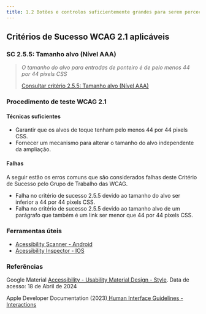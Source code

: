 ```yaml
---
title: 1.2 Botões e controlos suficientemente grandes para serem percecionados pela visão e selecionáveis pelo toque
---
```


## Critérios de Sucesso WCAG 2.1 aplicáveis

### SC 2.5.5: Tamanho alvo (Nível AAA)
>
> *O tamanho do alvo para entradas de ponteiro é de pelo menos 44 por 44 pixels CSS*
>
> [Consultar critério 2.5.5: Tamanho alvo (Nível AAA)](https://www.w3.org/WAI/WCAG21/Understanding/target-size)


### Procedimento de teste WCAG 2.1

#### Técnicas suficientes
- Garantir que os alvos de toque tenham pelo menos 44 por 44 pixels CSS.
- Fornecer um mecanismo para alterar o tamanho do alvo independente da ampliação.

#### Falhas
A seguir estão os erros comuns que são considerados falhas deste Critério de Sucesso pelo Grupo de Trabalho das WCAG.
- Falha no critério de sucesso 2.5.5 devido ao tamanho do alvo ser inferior a 44 por 44 pixels CSS.
- Falha no critério de sucesso 2.5.5 devido ao tamanho alvo de um parágrafo que também é um link ser menor que 44 por 44 pixels CSS.

### Ferramentas úteis
- [Acessibility Scanner - Android](https://developer.android.com/guide/topics/ui/accessibility/testing#accessibility-scanner)
- [Acessibility Inspector - IOS](https://developer.apple.com/documentation/accessibility/accessibility-inspector)


### Referências

Google Material [ Accessibility - Usability Material Design - Style](https://m1.material.io/usability/accessibility.html#accessibility-style). Data de acesso: 18 de Abril de 2024

Apple Developer Documentation (2023)[ Human Interface Guidelines - Interactions](https://developer.apple.com/design/human-interface-guidelines/buttons)



